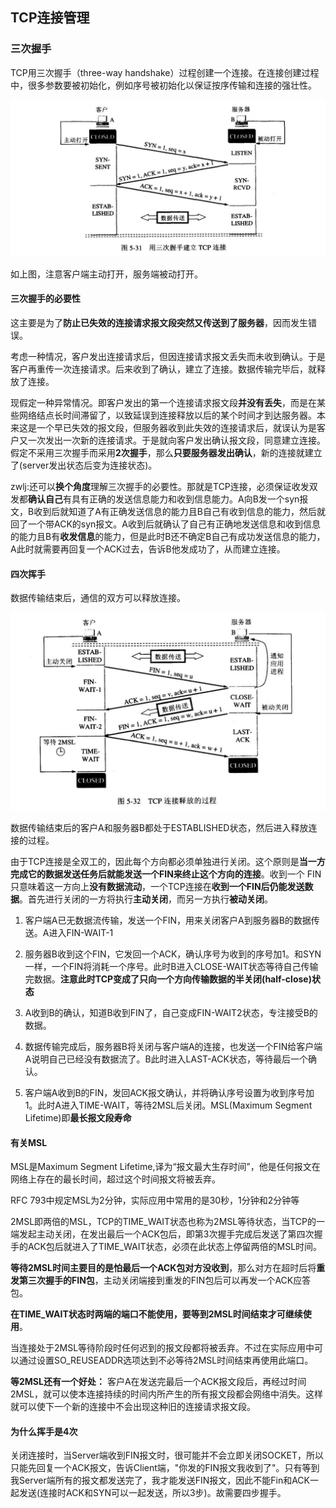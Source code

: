 ## TCP连接管理

### 三次握手

TCP用三次握手（three-way handshake）过程创建一个连接。在连接创建过程中，很多参数要被初始化，例如序号被初始化以保证按序传输和连接的强壮性。

![](image/tcp00.jpg)

如上图，注意客户端主动打开，服务端被动打开。

#### 三次握手的必要性
这主要是为了**防止已失效的连接请求报文段突然又传送到了服务器**，因而发生错误。

考虑一种情况，客户发出连接请求后，但因连接请求报文丢失而未收到确认。于是客户再重传一次连接请求。后来收到了确认，建立了连接。数据传输完毕后，就释放了连接。

现假定一种异常情况。即客户发出的第一个连接请求报文段**并没有丢失**，而是在某些网络结点长时间滞留了，以致延误到连接释放以后的某个时间才到达服务器。本来这是一个早已失效的报文段，但服务器收到此失效的连接请求后，就误认为是客户又一次发出一次新的连接请求。于是就向客户发出确认报文段，同意建立连接。假定不采用三次握手而采用**2次握手**，那么**只要服务器发出确认**，新的连接就建立了(server发出状态后变为连接状态)。

zwlj:还可以**换个角度**理解三次握手的必要性。那就是TCP连接，必须保证收发双发都**确认自己**有具有正确的发送信息能力和收到信息能力。A向B发一个syn报文，B收到后就知道了A有正确发送信息的能力且B自己有收到信息的能力，然后就回了一个带ACK的syn报文。A收到后就确认了自己有正确地发送信息和收到信息的能力且B有**收发信息**的能力，但是此时B还不确定B自己有成功发送信息的能力，A此时就需要再回复一个ACK过去，告诉B他发成功了，从而建立连接。

#### 四次挥手
数据传输结束后，通信的双方可以释放连接。

![](image/tcp4.jpg)

数据传输结束后的客户A和服务器B都处于ESTABLISHED状态，然后进入释放连接的过程。

由于TCP连接是全双工的，因此每个方向都必须单独进行关闭。这个原则是**当一方完成它的数据发送任务后就能发送一个FIN来终止这个方向的连接**。收到一个 FIN只意味着这一方向上**没有数据流动**，一个TCP连接在**收到一个FIN后仍能发送数据**。首先进行关闭的一方将执行**主动关闭**，而另一方执行**被动关闭**。

1. 客户端A已无数据流传输，发送一个FIN，用来关闭客户A到服务器B的数据传送。A进入FIN-WAIT-1

2. 服务器B收到这个FIN，它发回一个ACK，确认序号为收到的序号加1。和SYN一样，一个FIN将消耗一个序号。此时B进入CLOSE-WAIT状态等待自己传输完数据。**注意此时TCP变成了只向一个方向传输数据的半关闭(half-close)状态**

3. A收到B的确认，知道B收到FIN了，自己变成FIN-WAIT2状态，专注接受B的数据。

4. 数据传输完成后，服务器B将关闭与客户端A的连接，也发送一个FIN给客户端A说明自己已经没有数据流了。B此时进入LAST-ACK状态，等待最后一个确认。

5. 客户端A收到B的FIN，发回ACK报文确认，并将确认序号设置为收到序号加1。此时A进入TIME-WAIT，等待2MSL后关闭。MSL(Maximum Segment Lifetime)即**最长报文段寿命**

#### 有关MSL
 MSL是Maximum Segment Lifetime,译为“报文最大生存时间”，他是任何报文在网络上存在的最长时间，超过这个时间报文将被丢弃。

 RFC 793中规定MSL为2分钟，实际应用中常用的是30秒，1分钟和2分钟等

2MSL即两倍的MSL，TCP的TIME_WAIT状态也称为2MSL等待状态，当TCP的一端发起主动关闭，在发出最后一个ACK包后，即第3次握手完成后发送了第四次握手的ACK包后就进入了TIME_WAIT状态，必须在此状态上停留两倍的MSL时间。

**等待2MSL时间主要目的是怕最后一个ACK包对方没收到**，那么对方在超时后将**重发第三次握手的FIN包**，主动关闭端接到重发的FIN包后可以再发一个ACK应答包。

**在TIME_WAIT状态时两端的端口不能使用，要等到2MSL时间结束才可继续使用**。

当连接处于2MSL等待阶段时任何迟到的报文段都将被丢弃。不过在实际应用中可以通过设置SO_REUSEADDR选项达到不必等待2MSL时间结束再使用此端口。

**等2MSL还有一个好处：** 客户A在发送完最后一个ACK报文段后，再经过时间2MSL，就可以使本连接持续的时间内所产生的所有报文段都会网络中消失。这样就可以使下一个新的连接中不会出现这种旧的连接请求报文段。

#### 为什么挥手是4次
关闭连接时，当Server端收到FIN报文时，很可能并不会立即关闭SOCKET，所以只能先回复一个ACK报文，告诉Client端，"你发的FIN报文我收到了"。只有等到我Server端所有的报文都发送完了，我才能发送FIN报文，因此不能Fin和ACK一起发送(连接时ACK和SYN可以一起发送，所以3步)。故需要四步握手。
